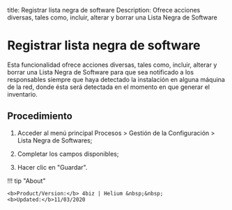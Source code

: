 title: Registrar lista negra de software
Description: Ofrece acciones diversas, tales como, incluir, alterar y borrar una Lista Negra de Software
# Registrar lista negra de software


Esta funcionalidad ofrece acciones diversas, tales como, incluir, alterar y
borrar una Lista Negra de Software para que sea notificado a los responsables
siempre que haya detectado la instalación en alguna máquina de la red, donde
ésta será detectada en el momento en que generar el inventario.

Procedimiento
-----------------

1.  Acceder al menú principal Procesos \> Gestión de la Configuración \> Lista
    Negra de Softwares;

2.  Completar los campos disponibles;

3.  Hacer clic en "Guardar".


!!! tip "About"

    <b>Product/Version:</b> 4biz | Helium &nbsp;&nbsp;
    <b>Updated:</b>11/03/2020
